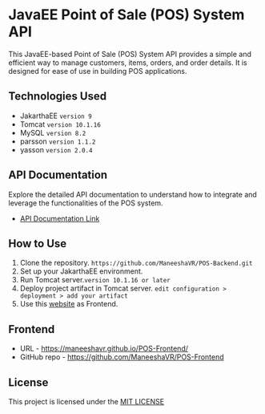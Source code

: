 # JavaEE Point of Sale (POS) System API

This JavaEE-based Point of Sale (POS) System API provides a simple and efficient way to manage customers, items, orders,
and order details. It is designed for ease of use in building POS applications.

## Technologies Used

- JakarthaEE `version 9`
- Tomcat `version 10.1.16`
- MySQL `version 8.2`
- parsson `version 1.1.2`
- yasson `version 2.0.4`

## API Documentation

Explore the detailed API documentation to understand how to integrate and leverage the functionalities of the POS
system.

- [API Documentation Link]()

## How to Use

1. Clone the repository. `https://github.com/ManeeshaVR/POS-Backend.git`
2. Set up your JakarthaEE environment.
3. Run Tomcat server.`version 10.1.16 or later`
4. Deploy project artifact in Tomcat server.
   `edit configuration >  deployment > add your artifact`
5. Use this [website](https://maneeshavr.github.io/POS-Frontend/) as Frontend.

## Frontend

- URL - https://maneeshavr.github.io/POS-Frontend/
- GitHub repo - https://github.com/ManeeshaVR/POS-Frontend

## License

This project is licensed under
the [MIT LICENSE](https://github.com/ManeeshaVR/POS-Backend/blob/master/LICENSE.md)